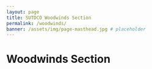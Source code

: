 ```yaml
---
layout: page
title: SUTDCO Woodwinds Section
permalink: /woodwinds/
banner: /assets/img/page-masthead.jpg # placeholder
---
```


<!-- placeholder title -->

# Woodwinds Section
